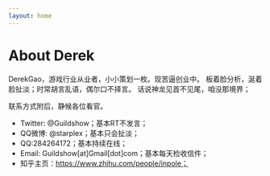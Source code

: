 ```yaml
---
layout: home
---
```

# About Derek

DerekGao，游戏行业从业者，小小策划一枚。现苦逼创业中。 板着脸分析，涎着脸扯淡；时常胡言乱语，偶尔口不择言。 话说神龙见首不见尾，咱没那境界；

联系方式附后，静候各位看官。

* Twitter: @Guildshow；基本RT不发言；
* QQ微博: @starplex；基本只会扯淡；
* QQ:284264172；基本持续在线；
* Email: Guildshow[at]Gmail[dot]com；基本每天检收信件；
* 知乎主页：https://www.zhihu.com/people/inpole；

